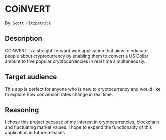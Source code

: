 # COiNVERT
By: `Scott Fitzpatrick`

## Description
COiNVERT is a straight-forward web application that aims to educate people about cryptocurrency by enabling them to convert a US Dollar amount to five popular cryptocurrencies in real time simultaneously.

## Target audience
This app is perfect for anyone who is new to cryptocurrency and would like to explore how conversion rates change in real time.

## Reasoning
I chose this project because of my interest in cryptocurrencies, blockchain and fluctuating market values. I hope to expand the functionality of this application in future releases.
